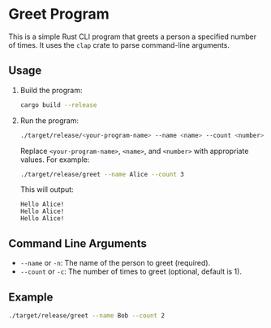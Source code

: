 # Greet Program

This is a simple Rust CLI program that greets a person a specified number of times. It uses the `clap` crate to parse command-line arguments.


## Usage

1. Build the program:
    ```sh
    cargo build --release
    ```

2. Run the program:
    ```sh
    ./target/release/<your-program-name> --name <name> --count <number>
    ```

    Replace `<your-program-name>`, `<name>`, and `<number>` with appropriate values. For example:
    ```sh
    ./target/release/greet --name Alice --count 3
    ```

    This will output:
    ```
    Hello Alice!
    Hello Alice!
    Hello Alice!
    ```

## Command Line Arguments

- `--name` or `-n`: The name of the person to greet (required).
- `--count` or `-c`: The number of times to greet (optional, default is 1).

## Example

```sh
./target/release/greet --name Bob --count 2
